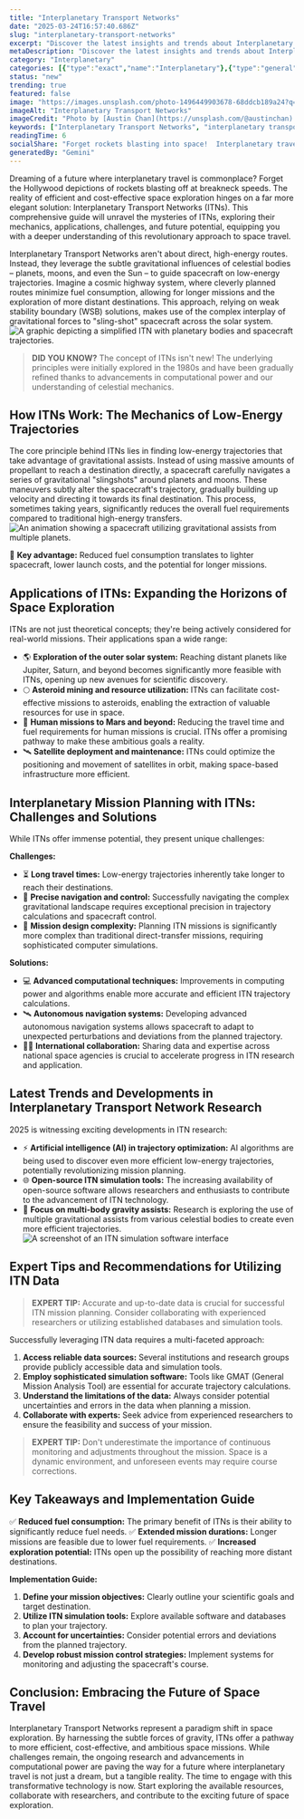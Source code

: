 ```yaml
---
title: "Interplanetary Transport Networks"
date: "2025-03-24T16:57:40.686Z"
slug: "interplanetary-transport-networks"
excerpt: "Discover the latest insights and trends about Interplanetary Transport Networks. This comprehensive guide covers everything you need to know about Interplanetary Transport Networks in 2025."
metaDescription: "Discover the latest insights and trends about Interplanetary Transport Networks. This comprehensive guide covers everything you need to know about Interpla..."
category: "Interplanetary"
categories: [{"type":"exact","name":"Interplanetary"},{"type":"general","name":"Space Exploration"},{"type":"medium","name":"Orbital Mechanics"},{"type":"specific","name":"Trajectory Optimization"},{"type":"niche","name":"Weak Stability Boundary"}]
status: "new"
trending: true
featured: false
image: "https://images.unsplash.com/photo-1496449903678-68ddcb189a24?q=85&w=1200&fit=max&fm=webp&auto=compress"
imageAlt: "Interplanetary Transport Networks"
imageCredit: "Photo by [Austin Chan](https://unsplash.com/@austinchan) on Unsplash"
keywords: ["Interplanetary Transport Networks", "interplanetary transport network", "interplanetary travel", "low energy trajectories", "space travel routes", "optimal space trajectories", "interplanetary mission planning", "cost effective space travel", "buy interplanetary transport network data", "interplanetary transport network simulation"]
readingTime: 6
socialShare: "Forget rockets blasting into space!  Interplanetary travel's future lies in elegant, low-energy trajectories – a cosmic highway system powered by gravity. #InterplanetaryTravel #SpaceExploration #ITN"
generatedBy: "Gemini"
---
```


Dreaming of a future where interplanetary travel is commonplace?  Forget the Hollywood depictions of rockets blasting off at breakneck speeds.  The reality of efficient and cost-effective space exploration hinges on a far more elegant solution: Interplanetary Transport Networks (ITNs).  This comprehensive guide will unravel the mysteries of ITNs, exploring their mechanics, applications, challenges, and future potential, equipping you with a deeper understanding of this revolutionary approach to space travel.



Interplanetary Transport Networks aren't about direct, high-energy routes. Instead, they leverage the subtle gravitational influences of celestial bodies – planets, moons, and even the Sun – to guide spacecraft on low-energy trajectories. Imagine a cosmic highway system, where cleverly planned routes minimize fuel consumption, allowing for longer missions and the exploration of more distant destinations.  This approach, relying on weak stability boundary (WSB) solutions, makes use of the complex interplay of gravitational forces to "sling-shot" spacecraft across the solar system.  ![A graphic depicting a simplified ITN with planetary bodies and spacecraft trajectories.](https://images.unsplash.com/photo-1451187580459-43490279c0fa?q=85&w=1200&fit=max&fm=webp&auto=compress)

> **DID YOU KNOW?** The concept of ITNs isn't new!  The underlying principles were initially explored in the 1980s and have been gradually refined thanks to advancements in computational power and our understanding of celestial mechanics.

## How ITNs Work: The Mechanics of Low-Energy Trajectories

The core principle behind ITNs lies in finding low-energy trajectories that take advantage of gravitational assists.  Instead of using massive amounts of propellant to reach a destination directly, a spacecraft carefully navigates a series of gravitational "slingshots" around planets and moons.  These maneuvers subtly alter the spacecraft's trajectory, gradually building up velocity and directing it towards its final destination.  This process, sometimes taking years, significantly reduces the overall fuel requirements compared to traditional high-energy transfers. ![An animation showing a spacecraft utilizing gravitational assists from multiple planets.](https://images.unsplash.com/photo-1484417894907-623942c8ee29?q=85&w=1200&fit=max&fm=webp&auto=compress)

🔑 **Key advantage:** Reduced fuel consumption translates to lighter spacecraft, lower launch costs, and the potential for longer missions.

## Applications of ITNs: Expanding the Horizons of Space Exploration

ITNs are not just theoretical concepts; they're being actively considered for real-world missions.  Their applications span a wide range:

* 🌎 **Exploration of the outer solar system:**  Reaching distant planets like Jupiter, Saturn, and beyond becomes significantly more feasible with ITNs, opening up new avenues for scientific discovery.
* 🌕 **Asteroid mining and resource utilization:**  ITNs can facilitate cost-effective missions to asteroids, enabling the extraction of valuable resources for use in space.
* 🚀 **Human missions to Mars and beyond:**  Reducing the travel time and fuel requirements for human missions is crucial.  ITNs offer a promising pathway to make these ambitious goals a reality.
* 🛰️ **Satellite deployment and maintenance:**  ITNs could optimize the positioning and movement of satellites in orbit, making space-based infrastructure more efficient.

## Interplanetary Mission Planning with ITNs:  Challenges and Solutions

While ITNs offer immense potential, they present unique challenges:

**Challenges:**

* ⏳ **Long travel times:**  Low-energy trajectories inherently take longer to reach their destinations.
* 🎯 **Precise navigation and control:**  Successfully navigating the complex gravitational landscape requires exceptional precision in trajectory calculations and spacecraft control.
* 🌌 **Mission design complexity:**  Planning ITN missions is significantly more complex than traditional direct-transfer missions, requiring sophisticated computer simulations.

**Solutions:**

* 💻 **Advanced computational techniques:**  Improvements in computing power and algorithms enable more accurate and efficient ITN trajectory calculations.
* 🛰️ **Autonomous navigation systems:**  Developing advanced autonomous navigation systems allows spacecraft to adapt to unexpected perturbations and deviations from the planned trajectory.
* 👨‍🚀 **International collaboration:**  Sharing data and expertise across national space agencies is crucial to accelerate progress in ITN research and application.

## Latest Trends and Developments in Interplanetary Transport Network Research

2025 is witnessing exciting developments in ITN research:

* ⚡ **Artificial intelligence (AI) in trajectory optimization:** AI algorithms are being used to discover even more efficient low-energy trajectories, potentially revolutionizing mission planning.
* 🌐 **Open-source ITN simulation tools:**  The increasing availability of open-source software allows researchers and enthusiasts to contribute to the advancement of ITN technology.
* 🔬 **Focus on multi-body gravity assists:**  Research is exploring the use of multiple gravitational assists from various celestial bodies to create even more efficient trajectories. ![A screenshot of an ITN simulation software interface](https://images.unsplash.com/photo-1517976487492-5750f3195933?q=85&w=1200&fit=max&fm=webp&auto=compress)

##  Expert Tips and Recommendations for Utilizing ITN Data

> **EXPERT TIP:**  Accurate and up-to-date data is crucial for successful ITN mission planning.  Consider collaborating with experienced researchers or utilizing established databases and simulation tools.

Successfully leveraging ITN data requires a multi-faceted approach:

1. **Access reliable data sources:**  Several institutions and research groups provide publicly accessible data and simulation tools.
2. **Employ sophisticated simulation software:**  Tools like GMAT (General Mission Analysis Tool) are essential for accurate trajectory calculations.
3. **Understand the limitations of the data:**  Always consider potential uncertainties and errors in the data when planning a mission.
4. **Collaborate with experts:**  Seek advice from experienced researchers to ensure the feasibility and success of your mission.

> **EXPERT TIP:**  Don't underestimate the importance of continuous monitoring and adjustments throughout the mission.  Space is a dynamic environment, and unforeseen events may require course corrections.

## Key Takeaways and Implementation Guide

✅ **Reduced fuel consumption:**  The primary benefit of ITNs is their ability to significantly reduce fuel needs.
✅ **Extended mission durations:**  Longer missions are feasible due to lower fuel requirements.
✅ **Increased exploration potential:**  ITNs open up the possibility of reaching more distant destinations.

**Implementation Guide:**

1. **Define your mission objectives:** Clearly outline your scientific goals and target destination.
2. **Utilize ITN simulation tools:**  Explore available software and databases to plan your trajectory.
3. **Account for uncertainties:**  Consider potential errors and deviations from the planned trajectory.
4. **Develop robust mission control strategies:**  Implement systems for monitoring and adjusting the spacecraft's course.

## Conclusion: Embracing the Future of Space Travel

Interplanetary Transport Networks represent a paradigm shift in space exploration.  By harnessing the subtle forces of gravity, ITNs offer a pathway to more efficient, cost-effective, and ambitious space missions.  While challenges remain, the ongoing research and advancements in computational power are paving the way for a future where interplanetary travel is not just a dream, but a tangible reality.  The time to engage with this transformative technology is now.  Start exploring the available resources, collaborate with researchers, and contribute to the exciting future of space exploration.




